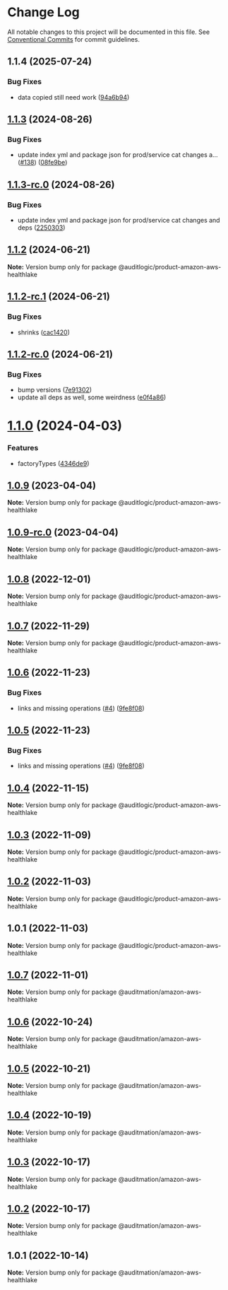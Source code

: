 # Change Log

All notable changes to this project will be documented in this file.
See [Conventional Commits](https://conventionalcommits.org) for commit guidelines.

## 1.1.4 (2025-07-24)


### Bug Fixes

* data copied still need work ([94a6b94](https://github.com/zerobias-org/product/commit/94a6b942fb0516367548599d739529536132755a))





## [1.1.3](https://github.com/auditlogic/product/compare/@auditlogic/product-amazon-aws-healthlake@1.1.2...@auditlogic/product-amazon-aws-healthlake@1.1.3) (2024-08-26)


### Bug Fixes

* update index yml and package json for prod/service cat changes a… ([#138](https://github.com/auditlogic/product/issues/138)) ([08fe9be](https://github.com/auditlogic/product/commit/08fe9beb1c8457462a19bc69caa02e6212d97e1a))





## [1.1.3-rc.0](https://github.com/auditlogic/product/compare/@auditlogic/product-amazon-aws-healthlake@1.1.2...@auditlogic/product-amazon-aws-healthlake@1.1.3-rc.0) (2024-08-26)


### Bug Fixes

* update index yml and package json for prod/service cat changes and deps ([2250303](https://github.com/auditlogic/product/commit/225030363a363608240135b7ebed386b28f01e4b))





## [1.1.2](https://github.com/auditlogic/product/compare/@auditlogic/product-amazon-aws-healthlake@1.1.2-rc.1...@auditlogic/product-amazon-aws-healthlake@1.1.2) (2024-06-21)

**Note:** Version bump only for package @auditlogic/product-amazon-aws-healthlake





## [1.1.2-rc.1](https://github.com/auditlogic/product/compare/@auditlogic/product-amazon-aws-healthlake@1.1.2-rc.0...@auditlogic/product-amazon-aws-healthlake@1.1.2-rc.1) (2024-06-21)


### Bug Fixes

* shrinks ([cac1420](https://github.com/auditlogic/product/commit/cac14200fefcd8183ab69fe89a47bd3f70f563e9))





## [1.1.2-rc.0](https://github.com/auditlogic/product/compare/@auditlogic/product-amazon-aws-healthlake@1.1.0...@auditlogic/product-amazon-aws-healthlake@1.1.2-rc.0) (2024-06-21)


### Bug Fixes

* bump versions ([7e91302](https://github.com/auditlogic/product/commit/7e913023b8b312150ed7762c32fbbe616be71de5))
* update all deps as well, some weirdness ([e0f4a86](https://github.com/auditlogic/product/commit/e0f4a864714e2d3de6bbf3da014d5312fe53be2f))





# [1.1.0](https://github.com/auditlogic/product/compare/@auditlogic/product-amazon-aws-healthlake@1.0.9...@auditlogic/product-amazon-aws-healthlake@1.1.0) (2024-04-03)


### Features

* factoryTypes ([4346de9](https://github.com/auditlogic/product/commit/4346de92693aee892fccf725338ffc7b80ab182b))





## [1.0.9](https://github.com/auditlogic/product/compare/@auditlogic/product-amazon-aws-healthlake@1.0.8...@auditlogic/product-amazon-aws-healthlake@1.0.9) (2023-04-04)

**Note:** Version bump only for package @auditlogic/product-amazon-aws-healthlake





## [1.0.9-rc.0](https://github.com/auditlogic/product/compare/@auditlogic/product-amazon-aws-healthlake@1.0.8...@auditlogic/product-amazon-aws-healthlake@1.0.9-rc.0) (2023-04-04)

**Note:** Version bump only for package @auditlogic/product-amazon-aws-healthlake





## [1.0.8](https://github.com/auditlogic/product/compare/@auditlogic/product-amazon-aws-healthlake@1.0.7...@auditlogic/product-amazon-aws-healthlake@1.0.8) (2022-12-01)

**Note:** Version bump only for package @auditlogic/product-amazon-aws-healthlake





## [1.0.7](https://github.com/auditlogic/product/compare/@auditlogic/product-amazon-aws-healthlake@1.0.6...@auditlogic/product-amazon-aws-healthlake@1.0.7) (2022-11-29)

**Note:** Version bump only for package @auditlogic/product-amazon-aws-healthlake





## [1.0.6](https://github.com/auditlogic/product/compare/@auditlogic/product-amazon-aws-healthlake@1.0.4...@auditlogic/product-amazon-aws-healthlake@1.0.6) (2022-11-23)


### Bug Fixes

* links and missing operations ([#4](https://github.com/auditlogic/product/issues/4)) ([9fe8f08](https://github.com/auditlogic/product/commit/9fe8f08fe7c57fdb79f991ac35bd6ac2e7dcad38))





## [1.0.5](https://github.com/auditlogic/product/compare/@auditlogic/product-amazon-aws-healthlake@1.0.4...@auditlogic/product-amazon-aws-healthlake@1.0.5) (2022-11-23)


### Bug Fixes

* links and missing operations ([#4](https://github.com/auditlogic/product/issues/4)) ([9fe8f08](https://github.com/auditlogic/product/commit/9fe8f08fe7c57fdb79f991ac35bd6ac2e7dcad38))





## [1.0.4](https://github.com/auditlogic/product/compare/@auditlogic/product-amazon-aws-healthlake@1.0.3...@auditlogic/product-amazon-aws-healthlake@1.0.4) (2022-11-15)

**Note:** Version bump only for package @auditlogic/product-amazon-aws-healthlake





## [1.0.3](https://github.com/auditlogic/product/compare/@auditlogic/product-amazon-aws-healthlake@1.0.2...@auditlogic/product-amazon-aws-healthlake@1.0.3) (2022-11-09)

**Note:** Version bump only for package @auditlogic/product-amazon-aws-healthlake





## [1.0.2](https://github.com/auditlogic/product/compare/@auditlogic/product-amazon-aws-healthlake@1.0.1...@auditlogic/product-amazon-aws-healthlake@1.0.2) (2022-11-03)

**Note:** Version bump only for package @auditlogic/product-amazon-aws-healthlake





## 1.0.1 (2022-11-03)

**Note:** Version bump only for package @auditlogic/product-amazon-aws-healthlake





## [1.0.7](https://github.com/auditmation/store-content/compare/@auditmation/amazon-aws-healthlake@1.0.6...@auditmation/amazon-aws-healthlake@1.0.7) (2022-11-01)

**Note:** Version bump only for package @auditmation/amazon-aws-healthlake





## [1.0.6](https://github.com/auditmation/store-content/compare/@auditmation/amazon-aws-healthlake@1.0.5...@auditmation/amazon-aws-healthlake@1.0.6) (2022-10-24)

**Note:** Version bump only for package @auditmation/amazon-aws-healthlake





## [1.0.5](https://github.com/auditmation/store-content/compare/@auditmation/amazon-aws-healthlake@1.0.4...@auditmation/amazon-aws-healthlake@1.0.5) (2022-10-21)

**Note:** Version bump only for package @auditmation/amazon-aws-healthlake





## [1.0.4](https://github.com/auditmation/store-content/compare/@auditmation/amazon-aws-healthlake@1.0.3...@auditmation/amazon-aws-healthlake@1.0.4) (2022-10-19)

**Note:** Version bump only for package @auditmation/amazon-aws-healthlake





## [1.0.3](https://github.com/auditmation/store-content/compare/@auditmation/amazon-aws-healthlake@1.0.2...@auditmation/amazon-aws-healthlake@1.0.3) (2022-10-17)

**Note:** Version bump only for package @auditmation/amazon-aws-healthlake





## [1.0.2](https://github.com/auditmation/store-content/compare/@auditmation/amazon-aws-healthlake@1.0.1...@auditmation/amazon-aws-healthlake@1.0.2) (2022-10-17)

**Note:** Version bump only for package @auditmation/amazon-aws-healthlake





## 1.0.1 (2022-10-14)

**Note:** Version bump only for package @auditmation/amazon-aws-healthlake
